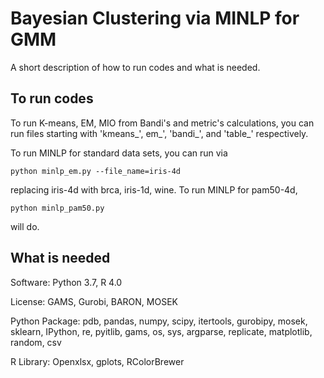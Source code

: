 # Bayesian Clustering via MINLP for GMM

A short description of how to run codes and what is needed.

## To run codes

To run K-means, EM, MIO from Bandi's and metric's calculations, you can run files starting with 'kmeans_', em_', 'bandi_', and 'table_' respectively.

To run MINLP for standard data sets, you can run via

	python minlp_em.py --file_name=iris-4d

replacing iris-4d with brca, iris-1d, wine. To run MINLP for pam50-4d,

	python minlp_pam50.py

will do.

## What is needed

Software: Python 3.7, R 4.0

License: GAMS, Gurobi, BARON, MOSEK

Python Package: pdb, pandas, numpy, scipy, itertools, gurobipy, mosek, sklearn, IPython, re, pyitlib, gams, os, sys, argparse, replicate, matplotlib, random, csv

R Library: Openxlsx, gplots, RColorBrewer



